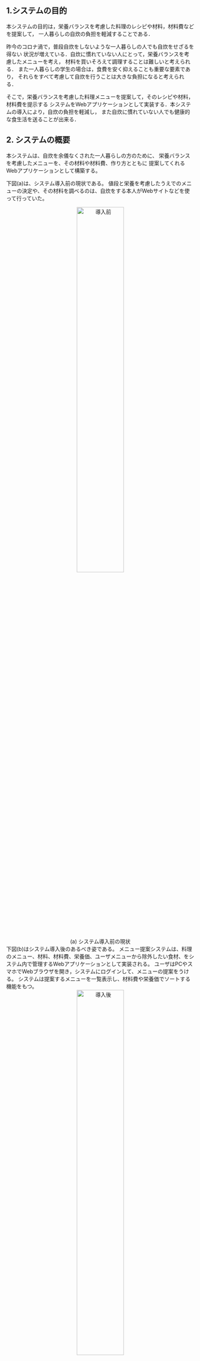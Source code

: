 
## 1.システムの目的
本システムの目的は，栄養バランスを考慮した料理のレシピや材料，材料費などを提案して，
一人暮らしの自炊の負担を軽減することである．

昨今のコロナ渦で，普段自炊をしないような一人暮らしの人でも自炊をせざるを得ない
状況が増えている．自炊に慣れていない人にとって，栄養バランスを考慮したメニューを考え，
材料を買いそろえて調理することは難しいと考えられる．
また一人暮らしの学生の場合は，食費を安く抑えることも重要な要素であり，
それらをすべて考慮して自炊を行うことは大きな負担になると考えられる．

そこで，栄養バランスを考慮した料理メニューを提案して，そのレシピや材料，材料費を提示する
システムをWebアプリケーションとして実装する．本システムの導入により，自炊の負担を軽減し，
また自炊に慣れていない人でも健康的な食生活を送ることが出来る．


## 2. システムの概要

本システムは、自炊を余儀なくされた一人暮らしの方のために、
栄養バランスを考慮したメニューを、その材料や材料費、作り方とともに
提案してくれるWebアプリケーションとして構築する。

下図(a)は、システム導入前の現状である。
値段と栄養を考慮したうえでのメニューの決定や、その材料を調べるのは、自炊をする本人がWebサイトなどを使って行っていた。
<div align="center">
<img src="https://user-images.githubusercontent.com/67566479/86899534-19eba800-c145-11ea-8e6e-305082521f22.png" width=50% title="導入前">
</div>
<div style="text-align: center;">
(a) システム導入前の現状
</div>
下図(b)はシステム導入後のあるべき姿である。
メニュー提案システムは、料理のメニュー、材料、材料費、栄養価、ユーザメニューから除外したい食材、をシステム内で管理するWebアプリケーションとして実装される。
ユーザはPCやスマホでWebブラウザを開き，システムにログインして、メニューの提案をうける。
システムは提案するメニューを一覧表示し、材料費や栄養価でソートする機能をもつ。
<div align="center">
<img src="https://user-images.githubusercontent.com/67566479/86899571-2839c400-c145-11ea-9ed2-91ea3404528b.png" width=50% title="導入後">
</div>
<div style="text-align: center;">
(b) システム導入による効果
</div>
システムの導入によってユーザは、低価格で栄養バランスのとれた料理のメニューの選択や,
その材料を調べる必要がなくなる。

## 3.機能一覧
1. ユーザ登録機能
- ユーザ登録を行う機能．
- 登録する情報はユーザID，パスワード，メールアドレス，嫌いなもの，アレルギー

2. ログイン機能
- ユーザがシステムを利用する際のログインを行う機能
- ログインはユーザIDとパスワードで行う
- ログイン後はユーザに対するメニュー提案が行われ，ユーザはメニューの選択，メニューのソート，除外したい食材の登録が可能になる

3. メニュー管理機能
- システムがAPIを用いて外部サイトから献立の情報を取得・管理する機能
- 管理する情報はメニュー名，食材，レシピ，栄養価，価格

4. メニュー提案機能
- システムが管理しているメニューからメニューの提案・表示を行う機能
- システムはユーザ情報の嫌いなもの，アレルギーを参照して，それらを含まないメニューを提案する
- 表示する情報はメニュー名，食材，レシピ，栄養価，価格

5. 栄養価計算機能
- メニューに使われている各食材の栄養価からメニュー全体の栄養価を算出する機能

6. 価格算出機能
- メニューに使われている各食材の値段から調理にかかるおおよその金額を算出する機能

7. 除外食材登録機能
- ユーザが使用して欲しくない食材を登録する機能
- この機能で登録された食材を使ったメニューは提案されなくなる

8. メニューのソート機能
- ユーザの選択に応じてシステムが提案するメニューをソートする機能
- ソートを行う際は，栄養価順でソートを行うか価格順でソートを行うか選択が可能


